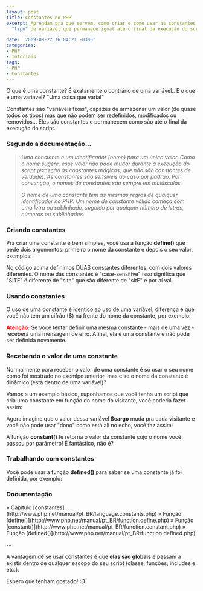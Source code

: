 ```yaml
---
layout: post
title: Constantes no PHP
excerpt: Aprendam pra que servem, como criar e como usar as constantes no PHP, um
  "tipo" de variável que permanece igual até o final da execução do script.

date: '2009-09-22 16:04:21 -0300'
categories:
- PHP
- Tutoriais
tags:
- PHP
- Constantes
---
```

O que é uma constante? É exatamente o contrário de uma variável.. E o que é uma variável? "Uma coisa que varia!"

Constantes são "variáveis fixas", capazes de armazenar um valor (de quase todos os tipos) mas que não podem ser redefinidos, modificados ou removidos... Eles são constantes e permanecem como são até o final da execução do script.

<h3>Segundo a documentação...</h3>
<blockquote><em>Uma constante é um identificador (nome) para um único valor. Como o nome sugere, esse valor não pode mudar durante a execução do script (exceção às  constantes mágicas, que não são constantes de verdade). As constantes são sensíveis ao caso por padrão. Por convenção, o nomes de constantes são sempre em maiúsculas.</em>

<em>O nome de uma constante tem as mesmas regras de qualquer identificador no PHP. Um nome de constante válida começa com uma letra ou sublinhado, seguido por qualquer número de letras, números ou sublinhados.</em>
</blockquote>
<h3>Criando constantes</h3>
Pra criar uma constante é bem simples, você usa a função <strong>define()</strong> que pede dois argumentos: primeiro o nome da constante e depois o seu valor, exemplos:

<div data-gist-id="bf9e634721eefce585d2" data-gist-show-loading="false"></div>

No código acima definimos DUAS constantes diferentes, com dois valores diferentes. O nome das constantes é "case-sensitive" isso significa que "SITE" é diferente de "site" que são diferente de "sItE" e por aí vai.

<h3>Usando constantes</h3>
O uso de uma constante é identico ao uso de uma variável, diferença é que você não tem um cifrão ($) na frente do nome da constante, por exemplo:

<div data-gist-id="1d19291ca9d496bd081d" data-gist-show-loading="false"></div>

<strong style="color: red">Atenção:</strong> Se você tentar definir uma mesma constante - mais de uma vez - receberá uma mensagem de erro. Afinal, ela é uma constante e não pode ser definida novamente.

<h3>Recebendo o valor de uma constante</h3>
Normalmente para receber o valor de uma constante é só usar o seu nome como foi mostrado no exemlpo anterior, mas e se o nome da constante é dinâmico (está dentro de uma variável)?

Vamos a um exemplo básico, suponhamos que você tenha um script que cria uma constante em função do nome do visitante, você poderia fazer assim:

<div data-gist-id="37643fc57c8236303747" data-gist-show-loading="false"></div>

Agora imagine que o valor dessa variável <strong>$cargo</strong> muda pra cada visitante e você não pode usar "dono" como está ali no echo, você faz assim:

<div data-gist-id="7db128d03bd64d24fcca" data-gist-show-loading="false"></div>

A função <strong>constant()</strong> te retorna o valor da constante cujo o nome você passou por parâmetro! É fantástico, não é?

<h3>Trabalhando com constantes</h3>
Você pode usar a função <strong>defined()</strong> para saber se uma constante já foi definida, por exemplo:

<div data-gist-id="e9a446503b657ca399c9" data-gist-show-loading="false"></div>

<h3>Documentação</h3>
» Capítulo [constantes](http://www.php.net/manual/pt_BR/language.constants.php)
» Função [define()](http://www.php.net/manual/pt_BR/function.define.php)
» Função [constant()](http://www.php.net/manual/pt_BR/function.constant.php)
» Função [defined()](http://www.php.net/manual/pt_BR/function.defined.php)

--

A vantagem de se usar constantes é que <strong>elas são globais</strong> e passam a existir dentro de qualquer escopo do seu script (classe, funções, includes e etc.).

Espero que tenham gostado! :D

